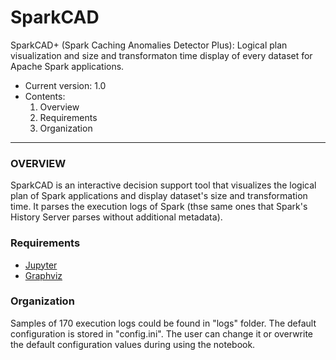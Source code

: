 # SparkCAD
SparkCAD+ (Spark Caching Anomalies Detector Plus): Logical plan visualization and size and transformaton time display of every dataset for Apache Spark applications.

* Current version: 1.0
* Contents:
  1. Overview
  2. Requirements
  3. Organization

---
### OVERVIEW ###

SparkCAD is an interactive decision support tool that visualizes the logical plan of Spark applications and display dataset's size and transformation time. 
It parses the execution logs of Spark (thse same ones that Spark's History Server parses without additional metadata).


### Requirements ###
 * [Jupyter](https://jupyter.org/)
 * [Graphviz](https://graphviz.readthedocs.io/en/stable/manual.html)

### Organization ###

Samples of 170 execution logs could be found in "logs" folder.
The default configuration is stored in "config.ini". The user can change it or overwrite the default configuration values during using the notebook.
